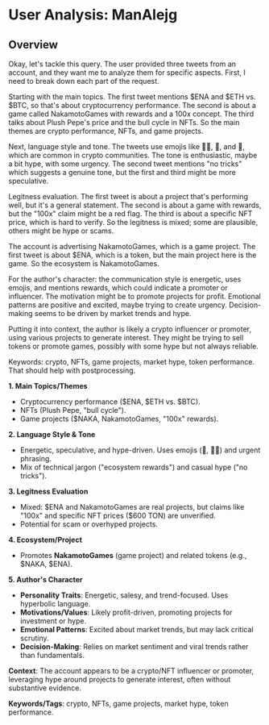 # User Analysis: ManAlejg

## Overview

<think>
Okay, let's tackle this query. The user provided three tweets from an account, and they want me to analyze them for specific aspects. First, I need to break down each part of the request.

Starting with the main topics. The first tweet mentions $ENA and $ETH vs. $BTC, so that's about cryptocurrency performance. The second is about a game called NakamotoGames with rewards and a 100x concept. The third talks about Plush Pepe's price and the bull cycle in NFTs. So the main themes are crypto performance, NFTs, and game projects.

Next, language style and tone. The tweets use emojis like 😮‍💨, 🚨, and 🔺, which are common in crypto communities. The tone is enthusiastic, maybe a bit hype, with some urgency. The second tweet mentions "no tricks" which suggests a genuine tone, but the first and third might be more speculative.

Legitness evaluation. The first tweet is about a project that's performing well, but it's a general statement. The second is about a game with rewards, but the "100x" claim might be a red flag. The third is about a specific NFT price, which is hard to verify. So the legitness is mixed; some are plausible, others might be hype or scams.

The account is advertising NakamotoGames, which is a game project. The first tweet is about $ENA, which is a token, but the main project here is the game. So the ecosystem is NakamotoGames.

For the author's character: the communication style is energetic, uses emojis, and mentions rewards, which could indicate a promoter or influencer. The motivation might be to promote projects for profit. Emotional patterns are positive and excited, maybe trying to create urgency. Decision-making seems to be driven by market trends and hype.

Putting it into context, the author is likely a crypto influencer or promoter, using various projects to generate interest. They might be trying to sell tokens or promote games, possibly with some hype but not always reliable.

Keywords: crypto, NFTs, game projects, market hype, token performance. That should help with postprocessing.
</think>

**1. Main Topics/Themes**  
- Cryptocurrency performance ($ENA, $ETH vs. $BTC).  
- NFTs (Plush Pepe, "bull cycle").  
- Game projects ($NAKA, NakamotoGames, "100x" rewards).  

**2. Language Style & Tone**  
- Energetic, speculative, and hype-driven. Uses emojis (🚨, 😮‍💨) and urgent phrasing.  
- Mix of technical jargon ("ecosystem rewards") and casual hype ("no tricks").  

**3. Legitness Evaluation**  
- Mixed: $ENA and NakamotoGames are real projects, but claims like "100x" and specific NFT prices ($600 TON) are unverified.  
- Potential for scam or overhyped projects.  

**4. Ecosystem/Project**  
- Promotes **NakamotoGames** (game project) and related tokens (e.g., $NAKA, $ENA).  

**5. Author's Character**  
- **Personality Traits**: Energetic, salesy, and trend-focused. Uses hyperbolic language.  
- **Motivations/Values**: Likely profit-driven, promoting projects for investment or hype.  
- **Emotional Patterns**: Excited about market trends, but may lack critical scrutiny.  
- **Decision-Making**: Relies on market sentiment and viral trends rather than fundamentals.  

**Context**: The account appears to be a crypto/NFT influencer or promoter, leveraging hype around projects to generate interest, often without substantive evidence.  

**Keywords/Tags**: crypto, NFTs, game projects, market hype, token performance.